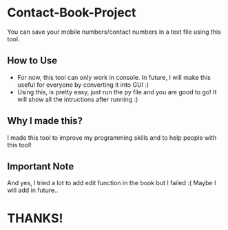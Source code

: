 # Contact-Book-Project

You can save your mobile numbers/contact numbers in a text file using this tool.

## How to Use
- For now, this tool can only work in console. In future, I will make this useful for everyone by converting it into GUI :)
- Using this, is pretty easy, just run the py file and you are good to go! It will show all the intructions after running :)

## Why I made this?
I made this tool to improve my programming skills and to help people with this tool!

## Important Note
And yes, I tried a lot to add edit function in the book but I failed :( 
 Maybe I will add in future..


# THANKS!
 

